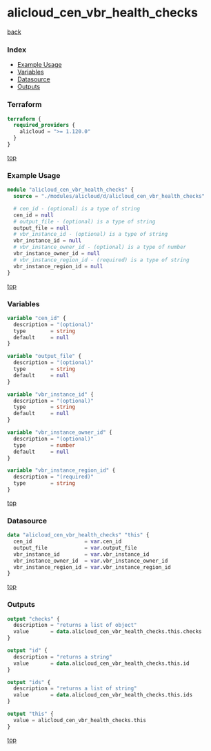 # alicloud_cen_vbr_health_checks

[back](../alicloud.md)

### Index

- [Example Usage](#example-usage)
- [Variables](#variables)
- [Datasource](#datasource)
- [Outputs](#outputs)

### Terraform

```terraform
terraform {
  required_providers {
    alicloud = ">= 1.120.0"
  }
}
```

[top](#index)

### Example Usage

```terraform
module "alicloud_cen_vbr_health_checks" {
  source = "./modules/alicloud/d/alicloud_cen_vbr_health_checks"

  # cen_id - (optional) is a type of string
  cen_id = null
  # output_file - (optional) is a type of string
  output_file = null
  # vbr_instance_id - (optional) is a type of string
  vbr_instance_id = null
  # vbr_instance_owner_id - (optional) is a type of number
  vbr_instance_owner_id = null
  # vbr_instance_region_id - (required) is a type of string
  vbr_instance_region_id = null
}
```

[top](#index)

### Variables

```terraform
variable "cen_id" {
  description = "(optional)"
  type        = string
  default     = null
}

variable "output_file" {
  description = "(optional)"
  type        = string
  default     = null
}

variable "vbr_instance_id" {
  description = "(optional)"
  type        = string
  default     = null
}

variable "vbr_instance_owner_id" {
  description = "(optional)"
  type        = number
  default     = null
}

variable "vbr_instance_region_id" {
  description = "(required)"
  type        = string
}
```

[top](#index)

### Datasource

```terraform
data "alicloud_cen_vbr_health_checks" "this" {
  cen_id                 = var.cen_id
  output_file            = var.output_file
  vbr_instance_id        = var.vbr_instance_id
  vbr_instance_owner_id  = var.vbr_instance_owner_id
  vbr_instance_region_id = var.vbr_instance_region_id
}
```

[top](#index)

### Outputs

```terraform
output "checks" {
  description = "returns a list of object"
  value       = data.alicloud_cen_vbr_health_checks.this.checks
}

output "id" {
  description = "returns a string"
  value       = data.alicloud_cen_vbr_health_checks.this.id
}

output "ids" {
  description = "returns a list of string"
  value       = data.alicloud_cen_vbr_health_checks.this.ids
}

output "this" {
  value = alicloud_cen_vbr_health_checks.this
}
```

[top](#index)